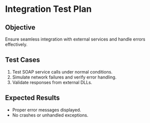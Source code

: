 # Integration Test Plan

## Objective
Ensure seamless integration with external services and handle errors effectively.

## Test Cases
1. Test SOAP service calls under normal conditions.
2. Simulate network failures and verify error handling.
3. Validate responses from external DLLs.

## Expected Results
- Proper error messages displayed.
- No crashes or unhandled exceptions.

